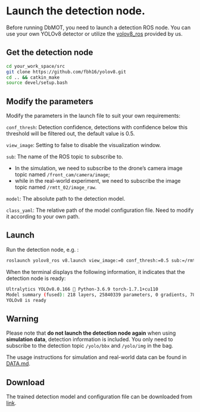 # Launch the detection node.

Before running DbMOT, you need to launch a detection ROS node. You can use your own YOLOv8 detector or utilize the [yolov8_ros](https://github.com/fbh16/yolov8.git) provided by us. 

## Get the detection node

```bash
cd your_work_space/src
git clone https://github.com/fbh16/yolov8.git
cd .. && catkin_make
source devel/setup.bash
```

## Modify the parameters

Modify the parameters in the launch file to suit your own requirements:

`conf_thresh`: Detection confidence, detections with confidence below this threshold will be filtered out, the default value is 0.5.

`view_image`: Setting to false to disable the visualization window.

`sub`: The name of the ROS topic to subscribe to.

- In the simulation, we need to subscribe to the drone’s camera image topic named `/front_cam/camera/image`; 
- while in the real-world experiment, we need to subscribe the image topic named `/rmtt_02/image_raw`.

`model`: The absolute path to the detection model.

`class_yaml`: The relative path of the model configuration file. Need to modify it according to your own path.

## Launch 

Run the detection node, e.g. :

```bash
roslaunch yolov8_ros v8.launch view_image:=0 conf_thresh:=0.5 sub:=/rmtt_02/image_raw
```
When the terminal displays the following information, it indicates that the detection node is ready:

```bash
Ultralytics YOLOv8.0.166 🚀 Python-3.6.9 torch-1.7.1+cu110 
Model summary (fused): 218 layers, 25840339 parameters, 0 gradients, 78.7 GFLOPs
YOLOv8 is ready
```

## Warning

Please note that **do not launch the detection node again** when using **simulation data**, detection information is included. You only need to subscribe to the detection topic `/yolo/bbx` and `/yolo/img` in the bag.

The usage instructions for simulation and real-world data can be found in [DATA.md](DATA.md).

## Download

The trained detection model and configuration file can be downloaded from [link](https://pan.baidu.com/s/1uY5HgOiBGKkL-9_e8m1K1g?pwd=zsv3).
